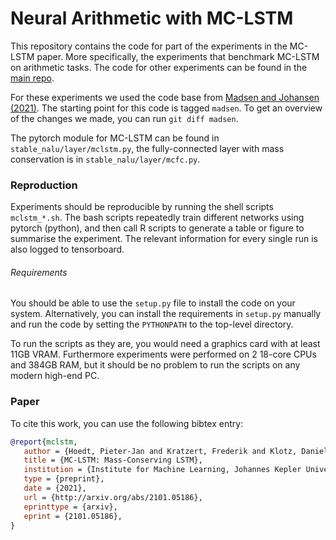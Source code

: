 # Neural Arithmetic with MC-LSTM

This repository contains the code for part of the experiments in the MC-LSTM paper.
More specifically, the experiments that benchmark MC-LSTM on arithmetic tasks.
The code for other experiments can be found in the [main repo](https://github.com/ml-jku/mc-lstm).

For these experiments we used the code base from 
[Madsen and Johansen (2021)](https://openreview.net/forum?id=H1gNOeHKPS).
The starting point for this code is tagged `madsen`.
To get an overview of the changes we made, you can run `git diff madsen`.

The pytorch module for MC-LSTM can be found in `stable_nalu/layer/mclstm.py`,
the fully-connected layer with mass conservation is in `stable_nalu/layer/mcfc.py`.

### Reproduction

Experiments should be reproducible by running the shell scripts `mclstm_*.sh`.
The bash scripts repeatedly train different networks using pytorch (python),
and then call R scripts to generate a table or figure to summarise the experiment.
The relevant information for every single run is also logged to tensorboard.

###### Requirements

You should be able to use the `setup.py` file to install the code on your system.
Alternatively, you can install the requirements in `setup.py` manually
and run the code by setting the `PYTHONPATH` to the top-level directory.

To run the scripts as they are, you would need a graphics card with at least 11GB VRAM.
Furthermore experiments were performed on 2 18-core CPUs and 384GB RAM,
but it should be no problem to run the scripts on any modern high-end PC.

### Paper

To cite this work, you can use the following bibtex entry:
 ```bib
@report{mclstm,
	author = {Hoedt, Pieter-Jan and Kratzert, Frederik and Klotz, Daniel and Halmich, Christina and Holzleitner, Markus and Nearing, Grey and Hochreiter, Sepp and Klambauer, G{\"u}nter},
	title = {MC-LSTM: Mass-Conserving LSTM},
	institution = {Institute for Machine Learning, Johannes Kepler University, Linz},
	type = {preprint},
	date = {2021},
	url = {http://arxiv.org/abs/2101.05186},
	eprinttype = {arxiv},
	eprint = {2101.05186},
}
```
